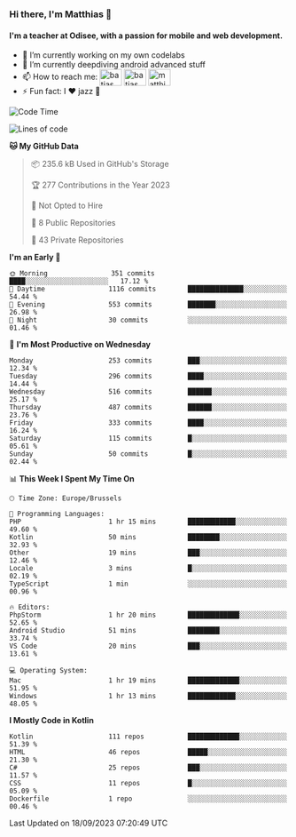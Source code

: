 ### Hi there, I'm Matthias 👋

#### I'm a teacher at Odisee, with a passion for mobile and web development.

- 🔭 I’m currently working on my own codelabs
- 🌱 I’m currently deepdiving android advanced stuff
- 📫 How to reach me: <a href="https://dev.to/batjas" target="_blank"><img align="center" src="https://raw.githubusercontent.com/rahuldkjain/github-profile-readme-generator/master/src/images/icons/Social/devto.svg" alt="batjas" height="30" width="40" /></a>
<a href="https://twitter.com/batjas" target="_blank"><img align="center" src="https://raw.githubusercontent.com/rahuldkjain/github-profile-readme-generator/master/src/images/icons/Social/twitter.svg" alt="batjas" height="30" width="40" /></a>
<a href="https://linkedin.com/in/matthiasdruwé" target="_blank"><img align="center" src="https://raw.githubusercontent.com/rahuldkjain/github-profile-readme-generator/master/src/images/icons/Social/linked-in-alt.svg" alt="matthiasdruwé" height="30" width="40" /></a>
- ⚡ Fun fact: I ❤ jazz 🎷


<!--START_SECTION:waka-->
![Code Time](http://img.shields.io/badge/Code%20Time-846%20hrs%2057%20mins-blue)

![Lines of code](https://img.shields.io/badge/From%20Hello%20World%20I%27ve%20Written-2.4%20million%20lines%20of%20code-blue)

**🐱 My GitHub Data** 

> 📦 235.6 kB Used in GitHub's Storage 
 > 
> 🏆 277 Contributions in the Year 2023
 > 
> 🚫 Not Opted to Hire
 > 
> 📜 8 Public Repositories 
 > 
> 🔑 43 Private Repositories 
 > 
**I'm an Early 🐤** 

```text
🌞 Morning                351 commits         ████░░░░░░░░░░░░░░░░░░░░░   17.12 % 
🌆 Daytime                1116 commits        ██████████████░░░░░░░░░░░   54.44 % 
🌃 Evening                553 commits         ███████░░░░░░░░░░░░░░░░░░   26.98 % 
🌙 Night                  30 commits          ░░░░░░░░░░░░░░░░░░░░░░░░░   01.46 % 
```
📅 **I'm Most Productive on Wednesday** 

```text
Monday                   253 commits         ███░░░░░░░░░░░░░░░░░░░░░░   12.34 % 
Tuesday                  296 commits         ████░░░░░░░░░░░░░░░░░░░░░   14.44 % 
Wednesday                516 commits         ██████░░░░░░░░░░░░░░░░░░░   25.17 % 
Thursday                 487 commits         ██████░░░░░░░░░░░░░░░░░░░   23.76 % 
Friday                   333 commits         ████░░░░░░░░░░░░░░░░░░░░░   16.24 % 
Saturday                 115 commits         █░░░░░░░░░░░░░░░░░░░░░░░░   05.61 % 
Sunday                   50 commits          █░░░░░░░░░░░░░░░░░░░░░░░░   02.44 % 
```


📊 **This Week I Spent My Time On** 

```text
🕑︎ Time Zone: Europe/Brussels

💬 Programming Languages: 
PHP                      1 hr 15 mins        ████████████░░░░░░░░░░░░░   49.60 % 
Kotlin                   50 mins             ████████░░░░░░░░░░░░░░░░░   32.93 % 
Other                    19 mins             ███░░░░░░░░░░░░░░░░░░░░░░   12.46 % 
Locale                   3 mins              █░░░░░░░░░░░░░░░░░░░░░░░░   02.19 % 
TypeScript               1 min               ░░░░░░░░░░░░░░░░░░░░░░░░░   00.96 % 

🔥 Editors: 
PhpStorm                 1 hr 20 mins        █████████████░░░░░░░░░░░░   52.65 % 
Android Studio           51 mins             ████████░░░░░░░░░░░░░░░░░   33.74 % 
VS Code                  20 mins             ███░░░░░░░░░░░░░░░░░░░░░░   13.61 % 

💻 Operating System: 
Mac                      1 hr 19 mins        █████████████░░░░░░░░░░░░   51.95 % 
Windows                  1 hr 13 mins        ████████████░░░░░░░░░░░░░   48.05 % 
```

**I Mostly Code in Kotlin** 

```text
Kotlin                   111 repos           █████████████░░░░░░░░░░░░   51.39 % 
HTML                     46 repos            █████░░░░░░░░░░░░░░░░░░░░   21.30 % 
C#                       25 repos            ███░░░░░░░░░░░░░░░░░░░░░░   11.57 % 
CSS                      11 repos            █░░░░░░░░░░░░░░░░░░░░░░░░   05.09 % 
Dockerfile               1 repo              ░░░░░░░░░░░░░░░░░░░░░░░░░   00.46 % 
```




 Last Updated on 18/09/2023 07:20:49 UTC
<!--END_SECTION:waka-->
